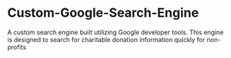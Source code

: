 # Custom-Google-Search-Engine
A custom search engine built utilizing Google developer tools. This engine is designed to search for charitable donation information quickly for non-profits 
